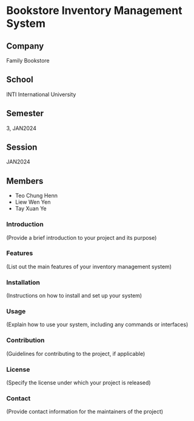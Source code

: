 # Bookstore Inventory Management System

## Company
Family Bookstore

## School
INTI International University

## Semester
3, JAN2024

## Session
JAN2024

## Members
- Teo Chung Henn
- Liew Wen Yen
- Tay Xuan Ye

### Introduction
(Provide a brief introduction to your project and its purpose)

### Features
(List out the main features of your inventory management system)

### Installation
(Instructions on how to install and set up your system)

### Usage
(Explain how to use your system, including any commands or interfaces)

### Contribution
(Guidelines for contributing to the project, if applicable)

### License
(Specify the license under which your project is released)

### Contact
(Provide contact information for the maintainers of the project)
